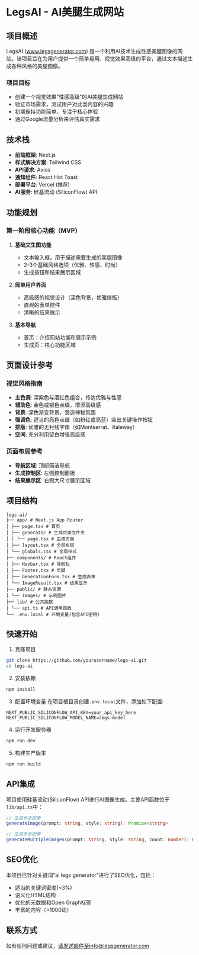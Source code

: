 # LegsAI - AI美腿生成网站

## 项目概述

LegsAI (www.legsgenerator.com) 是一个利用AI技术生成性感美腿图像的网站。该项目旨在为用户提供一个简单易用、视觉效果高级的平台，通过文本描述生成各种风格的美腿图像。

### 项目目标

- 创建一个视觉效果"性感高级"的AI美腿生成网站
- 验证市场需求，测试用户对此类内容的兴趣
- 初期保持功能简单，专注于核心体验
- 通过Google流量分析来评估真实需求

## 技术栈

- **前端框架**: Next.js
- **样式解决方案**: Tailwind CSS
- **API请求**: Axios
- **通知组件**: React Hot Toast
- **部署平台**: Vercel (推荐)
- **AI服务**: 硅基流动 (SiliconFlow) API

## 功能规划

### 第一阶段核心功能（MVP）

1. **基础文生图功能**
   - 文本输入框，用于描述需要生成的美腿图像
   - 2-3个基础风格选项（优雅、性感、时尚）
   - 生成按钮和结果展示区域

2. **简单用户界面**
   - 高级感的视觉设计（深色背景，优雅排版）
   - 直观的表单控件
   - 清晰的结果展示

3. **基本导航**
   - 首页：介绍网站功能和展示示例
   - 生成页：核心功能区域

## 页面设计参考

### 视觉风格指南

- **主色调**: 深紫色与酒红色组合，传达优雅与性感
- **辅助色**: 金色或银色点缀，增添高级感
- **背景**: 深色渐变背景，营造神秘氛围
- **强调色**: 适当的亮色点缀（如粉红或亮蓝）突出关键操作按钮
- **排版**: 优雅的无衬线字体（如Montserrat、Raleway）
- **空间**: 充分利用留白增强高级感

### 页面布局参考

- **导航区域**: 顶部简洁导航
- **生成控制区**: 左侧控制面板
- **结果展示区**: 右侧大尺寸展示区域

## 项目结构
```
legs-ai/
├── app/ # Next.js App Router
│ ├── page.tsx # 首页
│ ├── generate/ # 生成页面文件夹
│ │ └── page.tsx # 生成页面
│ ├── layout.tsx # 全局布局
│ └── globals.css # 全局样式
├── components/ # React组件
│ ├── Navbar.tsx # 导航栏
│ ├── Footer.tsx # 页脚
│ ├── GenerationForm.tsx # 生成表单
│ └── ImageResult.tsx # 结果显示
├── public/ # 静态资源
│ └── images/ # 示例图片
├── lib/ # 公共函数
│ └── api.ts # API调用函数
└── .env.local # 环境变量(包含API密钥)
```

## 快速开始

1. 克隆项目
```bash
git clone https://github.com/yourusername/legs-ai.git
cd legs-ai
```

2. 安装依赖
```bash
npm install
```

3. 配置环境变量
在项目根目录创建`.env.local`文件，添加如下配置:
```
NEXT_PUBLIC_SILICONFLOW_API_KEY=your_api_key_here
NEXT_PUBLIC_SILICONFLOW_MODEL_NAME=legs-model
```

4. 运行开发服务器
```bash
npm run dev
```

5. 构建生产版本
```bash
npm run build
```

## API集成

项目使用硅基流动(SiliconFlow) API进行AI图像生成。主要API函数位于`lib/api.ts`中：

```typescript
// 生成单张图像
generateImage(prompt: string, style: string): Promise<string>

// 生成多张图像
generateMultipleImages(prompt: string, style: string, count: number): Promise<string[]>
```

## SEO优化

本项目已针对关键词"ai legs generator"进行了SEO优化，包括：

- 适当的关键词密度(~3%)
- 语义化HTML结构
- 优化的元数据和Open Graph标签
- 丰富的内容（>1000词）

## 联系方式

如有任何问题或建议，请发送邮件至info@legsgenerator.com
